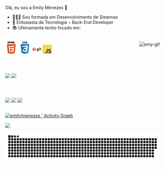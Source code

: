 Olá, eu sou a Emily Menezes 👋 
- 👩🏻‍🎓 Sou formada em Desenvolvimento de Sistemas  
- 💞️ Entusiasta da Tecnologia ◦ Back-End Developer 
- 📚 Ultimamente tenho focado em: 
<div style="display: inline_block"><br>
  <code><img height="40" src="https://raw.githubusercontent.com/github/explore/80688e429a7d4ef2fca1e82350fe8e3517d3494d/topics/html/html.png"></code>
  <code><img height="40" src="https://raw.githubusercontent.com/github/explore/80688e429a7d4ef2fca1e82350fe8e3517d3494d/topics/css/css.png"></code>
  <code><img height="30" src="https://raw.githubusercontent.com/github/explore/80688e429a7d4ef2fca1e82350fe8e3517d3494d/topics/git/git.png"></code>
  <code><img height="30" src="https://raw.githubusercontent.com/github/explore/80688e429a7d4ef2fca1e82350fe8e3517d3494d/topics/javascript/javascript.png"></code>
  <img align="right" alt="emy-gif" height="130px" src="https://media.discordapp.net/attachments/757933849069224007/874800921589207040/perfil.jpg?width=491&height=473">
</div>
  
  ##
  
  <br/>
<p align="left">
   <img width="40.5%" src="https://github-readme-stats.vercel.app/api?username=emilylmenezes&show_icons=true&theme=gruvbox&hide_border=true" />
    <img width="40.5%" src="https://github-readme-streak-stats.herokuapp.com/?user=emilylmenezes&theme=gruvbox&hide_border=true" />
  </a>
</p>
<br>
  

  ##
 
 <div> 
  <a href="https://www.instagram.com/_emilylmenezes/" target="_blank"><img src="https://img.shields.io/badge/-Instagram-%23E4405F?style=for-the-badge&logo=instagram&logoColor=white" target="_blank"></a>
  <a href="https://www.linkedin.com/in/emilydemenezes/" target="_blank"><img src="https://img.shields.io/badge/-LinkedIn-%230077B5?style=for-the-badge&logo=linkedin&logoColor=white" target="_blank"></a> 
<a href="https://discord.com/channels/@me" target="_blank"><img src="https://img.shields.io/badge/Discord-7289DA?style=for-the-badge&logo=discord&logoColor=white" target="_blank"</a> 
  </div>
  <br>
 
  ![emilylmenezes ' Activity Graph](https://activity-graph.herokuapp.com/graph?username=emilylmenezes&custom_title=emilylmenezes%20Contribution%20Graph&theme=gruvbox&bg_color=282828&hide_border=true&line=d1a01f&point=c58545)

<a href="https://github.com/emilylmenezes">
  <img align="center" src="https://github-readme-stats.vercel.app/api/top-langs/?username=emilylmenezes&theme=gruvbox&hide_langs_below=1"/>
</a>


  ![Snake animation](https://github.com/emilylmenezes/emilylmenezes/blob/output/github-contribution-grid-snake.svg)

